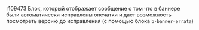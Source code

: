 r109473
Блок, который отображает сообщение о том что в баннере были автоматически исправлены опечатки и дает возможность посмотреть версию до исправления (с помощью блока `b-banner-errata`)
